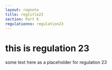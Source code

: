 ```yaml
---
layout: regnote
title: regtitle23
section: Part K
regulationno: regulation23
---
```


# this is regulation 23

some text here as a placeholder for regulation 23